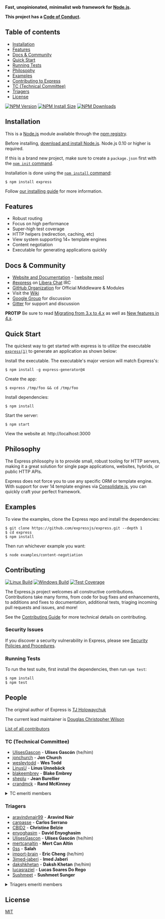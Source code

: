 <!-- [![Express Logo](https://media.licdn.com/dms/image/D4E12AQEBg943ptCYpg/article-cover_image-shrink_720_1280/0/1686391647921?e=2147483647&v=beta&t=sTfwUvcIfW7Fuby7hMluDfuRJK3HfYMMWc2SyZR7-GA)] -->

<!-- [![Express Logo](https://i.cloudup.com/zfY6lL7eFa-3000x3000.png)](http://expressjs.com/) -->

**Fast, unopinionated, minimalist web framework for [Node.js](http://nodejs.org).**

**This project has a [Code of Conduct][].**

## Table of contents

- [Installation](#Installation)
- [Features](#Features)
- [Docs & Community](#docs--community)
- [Quick Start](#Quick-Start)
- [Running Tests](#Running-Tests)
- [Philosophy](#Philosophy)
- [Examples](#Examples)
- [Contributing to Express](#Contributing)
- [TC (Technical Committee)](#tc-technical-committee)
- [Triagers](#triagers)
- [License](#license)

[![NPM Version][npm-version-image]][npm-url]
[![NPM Install Size][npm-install-size-image]][npm-install-size-url]
[![NPM Downloads][npm-downloads-image]][npm-downloads-url]

## Installation

This is a [Node.js](https://nodejs.org/en/) module available through the
[npm registry](https://www.npmjs.com/).

Before installing, [download and install Node.js](https://nodejs.org/en/download/).
Node.js 0.10 or higher is required.

If this is a brand new project, make sure to create a `package.json` first with
the [`npm init` command](https://docs.npmjs.com/creating-a-package-json-file).

Installation is done using the
[`npm install` command](https://docs.npmjs.com/getting-started/installing-npm-packages-locally):

```console
$ npm install express
```

Follow [our installing guide](http://expressjs.com/en/starter/installing.html)
for more information.

## Features

- Robust routing
- Focus on high performance
- Super-high test coverage
- HTTP helpers (redirection, caching, etc)
- View system supporting 14+ template engines
- Content negotiation
- Executable for generating applications quickly

## Docs & Community

- [Website and Documentation](http://expressjs.com/) - [[website repo](https://github.com/expressjs/expressjs.com)]
- [#express](https://web.libera.chat/#express) on [Libera Chat](https://libera.chat) IRC
- [GitHub Organization](https://github.com/expressjs) for Official Middleware & Modules
- Visit the [Wiki](https://github.com/expressjs/express/wiki)
- [Google Group](https://groups.google.com/group/express-js) for discussion
- [Gitter](https://gitter.im/expressjs/express) for support and discussion

**PROTIP** Be sure to read [Migrating from 3.x to 4.x](https://github.com/expressjs/express/wiki/Migrating-from-3.x-to-4.x) as well as [New features in 4.x](https://github.com/expressjs/express/wiki/New-features-in-4.x).

## Quick Start

The quickest way to get started with express is to utilize the executable [`express(1)`](https://github.com/expressjs/generator) to generate an application as shown below:

Install the executable. The executable's major version will match Express's:

```console
$ npm install -g express-generator@4
```

Create the app:

```console
$ express /tmp/foo && cd /tmp/foo
```

Install dependencies:

```console
$ npm install
```

Start the server:

```console
$ npm start
```

View the website at: http://localhost:3000

## Philosophy

The Express philosophy is to provide small, robust tooling for HTTP servers, making
it a great solution for single page applications, websites, hybrids, or public
HTTP APIs.

Express does not force you to use any specific ORM or template engine. With support for over
14 template engines via [Consolidate.js](https://github.com/tj/consolidate.js),
you can quickly craft your perfect framework.

## Examples

To view the examples, clone the Express repo and install the dependencies:

```console
$ git clone https://github.com/expressjs/express.git --depth 1
$ cd express
$ npm install
```

Then run whichever example you want:

```console
$ node examples/content-negotiation
```

## Contributing

[![Linux Build][github-actions-ci-image]][github-actions-ci-url]
[![Windows Build][appveyor-image]][appveyor-url]
[![Test Coverage][coveralls-image]][coveralls-url]

The Express.js project welcomes all constructive contributions. Contributions take many forms,
from code for bug fixes and enhancements, to additions and fixes to documentation, additional
tests, triaging incoming pull requests and issues, and more!

See the [Contributing Guide](Contributing.md) for more technical details on contributing.

### Security Issues

If you discover a security vulnerability in Express, please see [Security Policies and Procedures](Security.md).

### Running Tests

To run the test suite, first install the dependencies, then run `npm test`:

```console
$ npm install
$ npm test
```

## People

The original author of Express is [TJ Holowaychuk](https://github.com/tj)

The current lead maintainer is [Douglas Christopher Wilson](https://github.com/dougwilson)

[List of all contributors](https://github.com/expressjs/express/graphs/contributors)

### TC (Technical Committee)

- [UlisesGascon](https://github.com/UlisesGascon) - **Ulises Gascón** (he/him)
- [jonchurch](https://github.com/jonchurch) - **Jon Church**
- [wesleytodd](https://github.com/wesleytodd) - **Wes Todd**
- [LinusU](https://github.com/LinusU) - **Linus Unnebäck**
- [blakeembrey](https://github.com/blakeembrey) - **Blake Embrey**
- [sheplu](https://github.com/sheplu) - **Jean Burellier**
- [crandmck](https://github.com/crandmck) - **Rand McKinney**

<details>
<summary>TC emeriti members</summary>

#### TC emeriti members

- [dougwilson](https://github.com/dougwilson) - **Douglas Wilson**
- [hacksparrow](https://github.com/hacksparrow) - **Hage Yaapa**
- [jonathanong](https://github.com/jonathanong) - **jongleberry**
- [niftylettuce](https://github.com/niftylettuce) - **niftylettuce**
- [troygoode](https://github.com/troygoode) - **Troy Goode**
</details>

### Triagers

- [aravindvnair99](https://github.com/aravindvnair99) - **Aravind Nair**
- [carpasse](https://github.com/carpasse) - **Carlos Serrano**
- [CBID2](https://github.com/CBID2) - **Christine Belzie**
- [enyoghasim](https://github.com/enyoghasim) - **David Enyoghasim**
- [UlisesGascon](https://github.com/UlisesGascon) - **Ulises Gascón** (he/him)
- [mertcanaltin](https://github.com/mertcanaltin) - **Mert Can Altin**
- [0ss](https://github.com/0ss) - **Salah**
- [import-brain](https://github.com/import-brain) - **Eric Cheng** (he/him)
- [3imed-jaberi](https://github.com/3imed-jaberi) - **Imed Jaberi**
- [dakshkhetan](https://github.com/dakshkhetan) - **Daksh Khetan** (he/him)
- [lucasraziel](https://github.com/lucasraziel) - **Lucas Soares Do Rego**
- [Sushmeet](https://github.com/Sushmeet) - **Sushmeet Sunger**

<details>
<summary>Triagers emeriti members</summary>

#### Emeritus Triagers

- [AuggieH](https://github.com/AuggieH) - **Auggie Hudak**
- [G-Rath](https://github.com/G-Rath) - **Gareth Jones**
- [MohammadXroid](https://github.com/MohammadXroid) - **Mohammad Ayashi**
- [NawafSwe](https://github.com/NawafSwe) - **Nawaf Alsharqi**
- [NotMoni](https://github.com/NotMoni) - **Moni**
- [VigneshMurugan](https://github.com/VigneshMurugan) - **Vignesh Murugan**
- [davidmashe](https://github.com/davidmashe) - **David Ashe**
- [digitaIfabric](https://github.com/digitaIfabric) - **David**
- [e-l-i-s-e](https://github.com/e-l-i-s-e) - **Elise Bonner**
- [fed135](https://github.com/fed135) - **Frederic Charette**
- [firmanJS](https://github.com/firmanJS) - **Firman Abdul Hakim**
- [getspooky](https://github.com/getspooky) - **Yasser Ameur**
- [ghinks](https://github.com/ghinks) - **Glenn**
- [ghousemohamed](https://github.com/ghousemohamed) - **Ghouse Mohamed**
- [gireeshpunathil](https://github.com/gireeshpunathil) - **Gireesh Punathil**
- [jake32321](https://github.com/jake32321) - **Jake Reed**
- [jonchurch](https://github.com/jonchurch) - **Jon Church**
- [lekanikotun](https://github.com/lekanikotun) - **Troy Goode**
- [marsonya](https://github.com/marsonya) - **Lekan Ikotun**
- [mastermatt](https://github.com/mastermatt) - **Matt R. Wilson**
- [maxakuru](https://github.com/maxakuru) - **Max Edell**
- [mlrawlings](https://github.com/mlrawlings) - **Michael Rawlings**
- [rodion-arr](https://github.com/rodion-arr) - **Rodion Abdurakhimov**
- [sheplu](https://github.com/sheplu) - **Jean Burellier**
- [tarunyadav1](https://github.com/tarunyadav1) - **Tarun yadav**
- [tunniclm](https://github.com/tunniclm) - **Mike Tunnicliffe**
</details>

## License

[MIT](LICENSE)

[appveyor-image]: https://badgen.net/appveyor/ci/dougwilson/express/master?label=windows
[appveyor-url]: https://ci.appveyor.com/project/dougwilson/express
[coveralls-image]: https://badgen.net/coveralls/c/github/expressjs/express/master
[coveralls-url]: https://coveralls.io/r/expressjs/express?branch=master
[github-actions-ci-image]: https://badgen.net/github/checks/expressjs/express/master?label=linux
[github-actions-ci-url]: https://github.com/expressjs/express/actions/workflows/ci.yml
[npm-downloads-image]: https://badgen.net/npm/dm/express
[npm-downloads-url]: https://npmcharts.com/compare/express?minimal=true
[npm-install-size-image]: https://badgen.net/packagephobia/install/express
[npm-install-size-url]: https://packagephobia.com/result?p=express
[npm-url]: https://npmjs.org/package/express
[npm-version-image]: https://badgen.net/npm/v/express
[Code of Conduct]: https://github.com/expressjs/express/blob/master/Code-Of-Conduct.md

